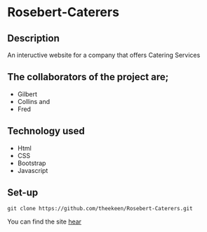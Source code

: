# Rosebert-Caterers

## Description
An inteructive website for a company that offers Catering Services

## The collaborators of the project are;

<ul>
    <li>Gilbert</li>
    <li>Collins and</li>
    <li>Fred</li>
</ul>

## Technology used
<ul>
    <li>Html</li>
    <li>CSS</li>
    <li>Bootstrap</li>
    <li>Javascript</li>
</ul>


## Set-up
```
git clone https://github.com/theekeen/Rosebert-Caterers.git
```

You can find the site [hear](https://github.com/theekeen/Rosebert-Caterers.git)
